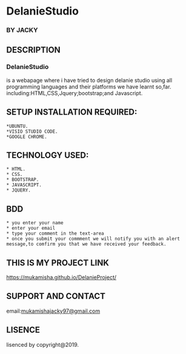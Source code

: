 # DelanieStudio
### BY **JACKY**
## DESCRIPTION
### DelanieStudio
is a webapage where i have tried to design delanie studio using all programming languages and their platforms we have learnt so,far.
including:HTML,CSS,Jquery;bootstrap;and Javascript.
## SETUP INSTALLATION REQUIRED:
    *UBUNTU.
    *VISIO STUDIO CODE.	
    *GOOGLE CHROME.
## TECHNOLOGY USED:
    * HTML.
    * CSS.
    * BOOTSTRAP.
    * JAVASCRIPT.
    * JQUERY.
## BDD
    * you enter your name
    * enter your email
    * type your comment in the text-area
    * once you submit your commment we will notify you with an alert message,to comfirm you that we have received your feedback.
## THIS IS MY PROJECT LINK
https://mukamisha.github.io/DelanieProject/

## SUPPORT AND CONTACT
email:mukamishajacky97@gmail.com
## LISENCE
lisenced by copyright@2019.



